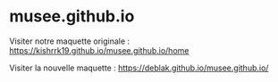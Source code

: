 # musee.github.io

Visiter notre maquette originale : https://kishrrk19.github.io/musee.github.io/home

Visiter la nouvelle maquette : https://deblak.github.io/musee.github.io/
